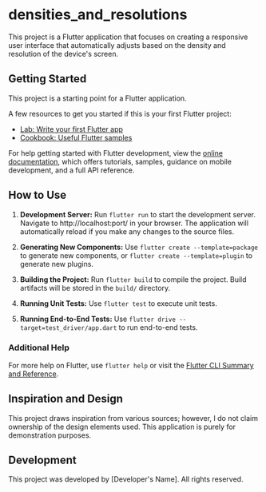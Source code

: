 # densities_and_resolutions

This project is a Flutter application that focuses on creating a responsive user interface that automatically adjusts based on the density and resolution of the device's screen.

## Getting Started

This project is a starting point for a Flutter application.

A few resources to get you started if this is your first Flutter project:

- [Lab: Write your first Flutter app](https://docs.flutter.dev/get-started/codelab)
- [Cookbook: Useful Flutter samples](https://docs.flutter.dev/cookbook)

For help getting started with Flutter development, view the
[online documentation](https://docs.flutter.dev/), which offers tutorials,
samples, guidance on mobile development, and a full API reference.

## How to Use

1. **Development Server:** Run `flutter run` to start the development server. Navigate to http://localhost:port/ in your browser. The application will automatically reload if you make any changes to the source files.

2. **Generating New Components:** Use `flutter create --template=package` to generate new components, or `flutter create --template=plugin` to generate new plugins.

3. **Building the Project:** Run `flutter build` to compile the project. Build artifacts will be stored in the `build/` directory.

4. **Running Unit Tests:** Use `flutter test` to execute unit tests.

5. **Running End-to-End Tests:** Use `flutter drive --target=test_driver/app.dart` to run end-to-end tests.

### Additional Help

For more help on Flutter, use `flutter help` or visit the [Flutter CLI Summary and Reference](https://flutter.dev/docs/reference/flutter-cli).

## Inspiration and Design

This project draws inspiration from various sources; however, I do not claim ownership of the design elements used. This application is purely for demonstration purposes.

## Development

This project was developed by [Developer's Name]. All rights reserved.
